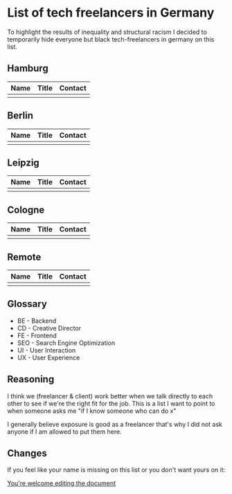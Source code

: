 # List of tech freelancers in Germany

To highlight the results of inequality and structural racism I decided to temporarily hide everyone but black tech-freelancers in germany on this list.

## Hamburg

| Name | Title | Contact |
| ---- | ----- | ------- |
|      |       |         |

## Berlin

| Name | Title | Contact |
| ---- | ----- | ------- |
|      |       |         |

## Leipzig

| Name | Title | Contact |
| ---- | ----- | ------- |
|      |       |         |

## Cologne

| Name | Title | Contact |
| ---- | ----- | ------- |
|      |       |         |

## Remote

| Name | Title | Contact |
| ---- | ----- | ------- |
|      |       |         |

## Glossary

- BE - Backend
- CD - Creative Director
- FE - Frontend
- SEO - Search Engine Optimization
- UI - User Interaction
- UX - User Experience

## Reasoning

I think we (freelancer & client) work better when we talk directly to each other to see if we're the right fit for the job. This is a list I want to point to when someone asks me "if I know someone who can do x"

I generally believe exposure is good as a freelancer that's why I did not ask anyone if I am allowed to put them here.

## Changes

If you feel like your name is missing on this list or you don't want yours on it:

[You're welcome editing the document](https://github.com/lassediercks/list-of-tech-freelancers-in-hamburg/edit/master/readme.md)

